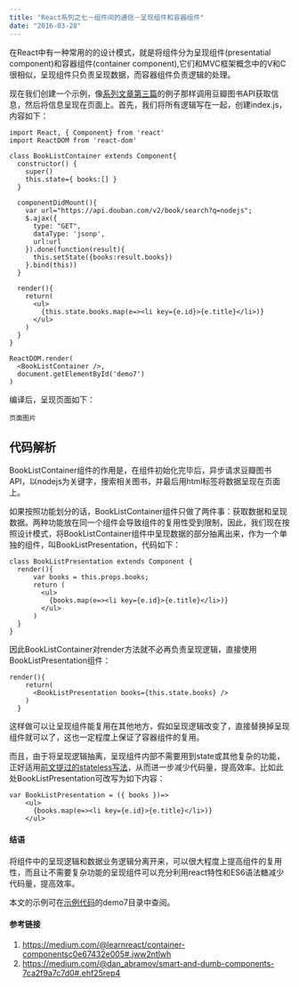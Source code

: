 ```yaml
---
title: "React系列之七－组件间的通信－呈现组件和容器组件"
date: "2016-03-28"
---
```


在React中有一种常用的的设计模式，就是将组件分为呈现组件(presentatial component)和容器组件(container component),它们和MVC框架概念中的V和C很相似，呈现组件只负责呈现数据，而容器组件负责逻辑的处理。

现在我们创建一个示例，像[系列文章第三篇](http://twomeetings.github.io/2016/03/03/React%E7%B3%BB%E5%88%97%E4%B9%8B%E4%B8%89%EF%BC%8D%E4%BA%8B%E4%BB%B6/)的例子那样调用豆瓣图书API获取信息，然后将信息呈现在页面上。首先，我们将所有逻辑写在一起，创建index.js，内容如下：

```
import React, { Component} from 'react'
import ReactDOM from 'react-dom'

class BookListContainer extends Component{
  constructor() {
    super()
    this.state={ books:[] }
  }

  componentDidMount(){
    var url="https://api.douban.com/v2/book/search?q=nodejs";
    $.ajax({
      type: "GET",
      dataType: 'jsonp',
      url:url
    }).done(function(result){
      this.setState({books:result.books})
    }.bind(this))
  }

  render(){
    return(
      <ul>
        {this.state.books.map(e=><li key={e.id}>{e.title}</li>)}
      </ul>
    )
  }
}

ReactDOM.render(
  <BookListContainer />,
  document.getElementById('demo7')
)
```

编译后，呈现页面如下：

`页面图片`

## 代码解析
BookListContainer组件的作用是，在组件初始化完毕后，异步请求豆瓣图书API，以nodejs为关键字，搜索相关图书，并最后用html标签将数据呈现在页面上。

如果按照功能划分的话，BookListContainer组件只做了两件事：获取数据和呈现数据。两种功能放在同一个组件会导致组件的复用性受到限制，因此，我们现在按照设计模式，将BookListContainer组件中呈现数据的部分抽离出来，作为一个单独的组件，叫BookListPresentation，代码如下：

```
class BookListPresentation extends Component {
  render(){
      var books = this.props.books;
      return (
        <ul>
          {books.map(e=><li key={e.id}>{e.title}</li>)}
        </ul>
      )
  }
}
```

因此BookListContainer对render方法就不必再负责呈现逻辑，直接使用BookListPresentation组件：

```
render(){
    return(
      <BookListPresentation books={this.state.books} />
    )
  }
```

这样做可以让呈现组件能复用在其他地方，假如呈现逻辑改变了，直接替换掉呈现组件就可以了，这也一定程度上保证了容器组件的复用。

而且，由于将呈现逻辑抽离，呈现组件内部不需要用到state或其他复杂的功能，正好适用[前文提过的stateless写法](http://twomeetings.github.io/2016/03/20/React%E7%B3%BB%E5%88%97%E6%96%87%E7%AB%A0%E4%B9%8B%E5%85%AD%EF%BC%8Dstateless%E5%86%99%E6%B3%95/)，从而进一步减少代码量，提高效率。比如此处BookListPresentation可改写为如下内容：

```
var BookListPresentation = ({ books })=>
    <ul>
      {books.map(e=><li key={e.id}>{e.title}</li>)}
    </ul>
```

#### 结语
将组件中的呈现逻辑和数据业务逻辑分离开来，可以很大程度上提高组件的复用性，而且让不需要复杂功能的呈现组件可以充分利用react特性和ES6语法糖减少代码量，提高效率。

本文的示例可在[示例代码](https://github.com/twomeetings/reactExamples)的demo7目录中查阅。

#### 参考链接

1. https://medium.com/@learnreact/container-componentsc0e67432e005#.jww2ntlwh
2. https://medium.com/@dan_abramov/smart-and-dumb-components-7ca2f9a7c7d0#.ehf25rep4